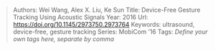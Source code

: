 > Authors: Wei Wang, Alex X. Liu, Ke Sun
> Title: Device-Free Gesture Tracking Using Acoustic Signals
> Year: 2016
> Url: https://doi.org/10.1145/2973750.2973764
> Keywords: ultrasound, device-free, gesture tracking
> Series: MobiCom '16
> Tags: *Define your own tags here, separate by comma*